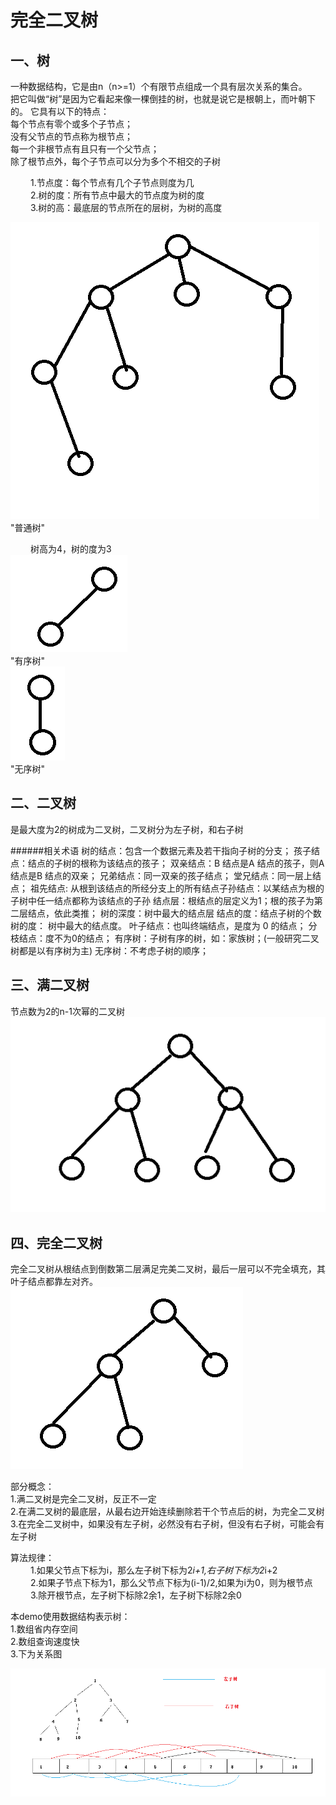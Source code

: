 # 完全二叉树

## **一、树**
一种数据结构，它是由n（n>=1）个有限节点组成一个具有层次关系的集合。  
把它叫做“树”是因为它看起来像一棵倒挂的树，也就是说它是根朝上，而叶朝下的。 
它具有以下的特点：  
每个节点有零个或多个子节点；  
没有父节点的节点称为根节点；  
每一个非根节点有且只有一个父节点；  
除了根节点外，每个子节点可以分为多个不相交的子树  

&nbsp;　　1.节点度：每个节点有几个子节点则度为几   
&nbsp;　　2.树的度：所有节点中最大的节点度为树的度  
&nbsp;　　3.树的高：最底层的节点所在的层树，为树的高度  

![图1  普通树](https://github.com/TF27674569/Tree/blob/master/image/commontree.png)   
"普通树" 

&nbsp;　　树高为4，树的度为3  
![图2  有序树](https://github.com/TF27674569/Tree/blob/master/image/tree1.png)    
"有序树"     
![图3  无序树](https://github.com/TF27674569/Tree/blob/master/image/tree2.png)     
"无序树"  


## **二、二叉树**
是最大度为2的树成为二叉树，二叉树分为左子树，和右子树  

######相关术语
树的结点：包含一个数据元素及若干指向子树的分支；
孩子结点：结点的子树的根称为该结点的孩子；
双亲结点：B 结点是A 结点的孩子，则A结点是B 结点的双亲；
兄弟结点：同一双亲的孩子结点； 堂兄结点：同一层上结点；
祖先结点: 从根到该结点的所经分支上的所有结点子孙结点：以某结点为根的子树中任一结点都称为该结点的子孙
结点层：根结点的层定义为1；根的孩子为第二层结点，依此类推；
树的深度：树中最大的结点层
结点的度：结点子树的个数
树的度： 树中最大的结点度。
叶子结点：也叫终端结点，是度为 0 的结点；
分枝结点：度不为0的结点；
有序树：子树有序的树，如：家族树；(一般研究二叉树都是以有序树为主)
无序树：不考虑子树的顺序；

## **三、满二叉树**
节点数为2的n-1次幂的二叉树
![图3  满二叉树](https://github.com/TF27674569/Tree/blob/master/image/full_two_tree.png)  

## **四、完全二叉树**
完全二叉树从根结点到倒数第二层满足完美二叉树，最后一层可以不完全填充，其叶子结点都靠左对齐。
![图4  完全二叉树](https://github.com/TF27674569/Tree/blob/master/image/prefct_two_tree.png) 
 
部分概念：  
1.满二叉树是完全二叉树，反正不一定  
2.在满二叉树的最底层，从最右边开始连续删除若干个节点后的树，为完全二叉树  
3.在完全二叉树中，如果没有左子树，必然没有右子树，但没有右子树，可能会有左子树  

算法规律：  
&nbsp;　　1.如果父节点下标为i，那么左子树下标为2*i+1,右子树下标为2*i+2  
&nbsp;　　2.如果子节点下标为1，那么父节点下标为(i-1)/2,如果为i为0，则为根节点  
&nbsp;　　3.除开根节点，左子树下标除2余1，左子树下标除2余0  


本demo使用数据结构表示树：  
1.数组省内存空间  
2.数组查询速度快  
3.下为关系图


![图5  完全二叉树](https://github.com/TF27674569/Tree/blob/master/image/tree4.png) 



